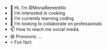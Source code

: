 - 👋 Hi, I’m @MonaRementillo
- 👀 I’m interested in cooking
- 🌱 I’m currently learning coding
- 💞️ I’m looking to collaborate on professionals
- 📫 How to reach me social media
- 😄 Pronouns: ...
- ⚡ Fun fact: 

<!---
MonaRementillo/MonaRementillo is a ✨ Happy ✨ Energetic because its `ME.md` (this file) appears on your GitHub profile.
You can click the Preview link to take a look at your changes.
--->

